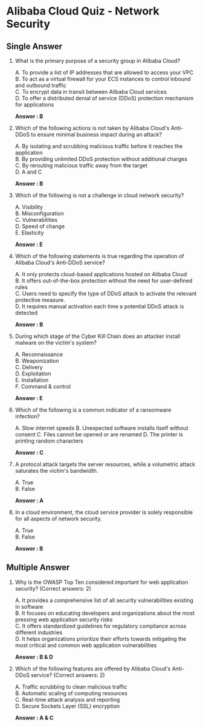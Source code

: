 # Alibaba Cloud Quiz - Network Security

## Single Answer

1. What is the primary purpose of a security group in Alibaba Cloud?
	
	A. To provide a list of IP addresses that are allowed to access your VPC  
	B. To act as a virtual firewall for your ECS instances to control inbound and outbound traffic  
	C. To encrypt data in transit between Alibaba Cloud services  
	D. To offer a distributed denial of service (DDoS) protection mechanism for applications

	**Answer : B**

2. Which of the following actions is not taken by Alibaba Cloud's Anti-DDoS to ensure minimal business impact during an attack?
	
	A. By isolating and scrubbing malicious traffic before it reaches the application  
	B. By providing unlimited DDoS protection without additional charges  
	C. By rerouting malicious traffic away from the target  
	D. A and C

	**Answer : B**

3. Which of the following is not a challenge in cloud network security?
	
	A. Visibility  
	B. Misconfiguration  
	C. Vulnerabilities  
	D. Speed of change  
	E. Elasticity

	**Answer : E**

4. Which of the following statements is true regarding the operation of Alibaba Cloud's Anti-DDoS service?
	
	A. It only protects cloud-based applications hosted on Alibaba Cloud  
	B. It offers out-of-the-box protection without the need for user-defined rules  
	C. Users need to specify the type of DDoS attack to activate the relevant protective measure.  
	D. It requires manual activation each time a potential DDoS attack is detected 

	**Answer : B**

5. During which stage of the Cyber Kill Chain does an attacker install malware on the victim's system?

	A. Reconnaissance  
	B. Weaponization  
	C. Delivery  
	D. Exploitation  
	E. Installation  
	F. Command & control

	**Answer : E**

6. Which of the following is a common indicator of a ransomware infection?
	
	A. Slow internet speeds
	B. Unexpected software installs itself without consent
	C. Files cannot be opened or are renamed
	D. The printer is printing random characters

	**Answer : C**

7. A protocol attack targets the server resources, while a volumetric attack saturates the victim's
bandwidth.
	
	A. True  
	B. False

	**Answer : A**

8. In a cloud environment, the cloud service provider is solely responsible for all aspects of network security.
	
	A. True  
	B. False

	**Answer : B**

## Multiple Answer

1. Why is the OWASP Top Ten considered important for web application security? (Correct answers: 2)
	
	A. It provides a comprehensive list of all security vulnerabilities existing in software  
	B. It focuses on educating developers and organizations about the most pressing web application security risks  
	C. It offers standardized guidelines for regulatory compliance across different industries  
	D. It helps organizations prioritize their efforts towards mitigating the most critical and common web application vulnerabilities

	**Answer : B & D**

2. Which of the following features are offered by Alibaba Cloud's Anti-DDoS service? (Correct answers: 2)
	
	A. Traffic scrubbing to clean malicious traffic  
	B. Automatic scaling of computing resources  
	C. Real-time attack analysis and reporting  
	D. Secure Sockets Layer (SSL) encryption

	**Answer : A & C**